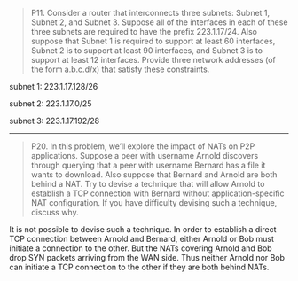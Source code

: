> P11. Consider a router that interconnects three subnets: Subnet 1, Subnet 2,  and Subnet 3. Suppose all of the interfaces in each of these three subnets  are required to have the prefix 223.1.17/24. Also suppose that Subnet 1 is  required to support at least 60 interfaces, Subnet 2 is to support at least 90  interfaces, and Subnet 3 is to support at least 12 interfaces. Provide three  network addresses (of the form a.b.c.d/x) that satisfy these constraints.

subnet 1: 223.1.17.128/26

subnet 2: 223.1.17.0/25

subnet 3: 223.1.17.192/28

***

> P20. In this problem, we’ll explore the impact of NATs on P2P applications.  Suppose a peer with username Arnold discovers through querying that a  peer with username Bernard has a file it wants to download. Also suppose  that Bernard and Arnold are both behind a NAT. Try to devise a technique  that will allow Arnold to establish a TCP connection with Bernard without  application-specific NAT configuration. If you have difficulty devising such  a technique, discuss why.

It is not possible to devise such a technique. In order to establish a direct TCP connection between Arnold and Bernard, either Arnold or Bob must initiate a connection to the other. But the NATs covering Arnold and Bob drop SYN packets arriving from the WAN side. Thus neither Arnold nor Bob can initiate a TCP connection to the other if they are both behind NATs.


